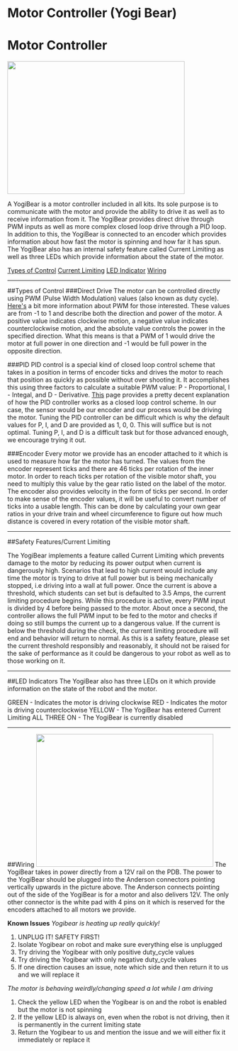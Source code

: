 Motor Controller (Yogi Bear)
==========

# Motor Controller
<img src="/uploads/default/original/1X/16669bbd4a295e770a0910f575382924339387c3.jpg" width="400" height="300">

A YogiBear is a motor controller included in all kits. Its sole purpose is to communicate with the motor and provide the ability to drive it as well as to receive information from it. The YogiBear provides direct drive through PWM inputs as well as more complex closed loop drive through a PID loop. In addition to this, the YogiBear is connected to an encoder which provides information about how fast the motor is spinning and how far it has spun. The YogiBear also has an internal safety feature called Current Limiting as well as three LEDs which provide information about the state of the motor.
>
[Types of Control](#control)
[Current Limiting](#current)
[LED Indicator](#LED)
[Wiring](#wiring)

---
##Types of Control <a name = "control"></a>
###Direct Drive
The motor can be controlled directly using PWM (Pulse Width Modulation) values (also known as duty cycle). [Here's](https://www.arduino.cc/en/Tutorial/PWM) a bit more information about PWM for those interested. These values are from -1 to 1 and describe both the direction and power of the motor. A positive value indicates clockwise motion, a negative value indicates counterclockwise motion, and the absolute value controls the power in the specified direction. What this means is that a PWM of 1 would drive the motor at full power in one direction and -1 would be full power in the opposite direction.

###PID
PID control is a special kind of closed loop control scheme that takes in a position in terms of encoder ticks and drives the motor to reach that position as quickly as possible without over shooting it. It accomplishes this using three factors to calculate a suitable PWM value: P - Proportional, I - Integal, and D - Derivative. [This](https://www.csimn.com/CSI_pages/PIDforDummies.html) page provides a pretty decent explanation of how the PID controller works as a closed loop control scheme. In our case, the sensor would be our encoder and our process would be driving the motor. Tuning the PID controller can be difficult which is why the default values for P, I, and D are provided as 1, 0, 0. This will suffice but is not optimal. Tuning P, I, and D is a difficult task but for those advanced enough, we encourage trying it out.

###Encoder
Every motor we provide has an encoder attached to it which is used to measure how far the motor has turned. The values from the encoder represent ticks and there are 46 ticks per rotation of the inner motor. In order to reach ticks per rotation of the visible motor shaft, you need to multiply this value by the gear ratio listed on the label of the motor. The encoder also provides velocity in the form of ticks per second. In order to make sense of the encoder values, it will be useful to convert number of ticks into a usable length. This can be done by calculating your own gear ratios in your drive train and wheel circumference to figure out how much distance is covered in every rotation of the visible motor shaft.

---
##Safety Features/Current Limiting <a name = "current"></a>

The YogiBear implements a feature called Current Limiting which prevents damage to the motor by reducing its power output when current is dangerously high. Scenarios that lead to high current would include any time the motor is trying to drive at full power but is being mechanically stopped, i.e driving into a wall at full power. Once the current is above a threshold, which students can set but is defaulted to 3.5 Amps, the current limiting procedure begins. While this procedure is active, every PWM input is divided by 4 before being passed to the motor. About once a second, the controller allows the full PWM input to be fed to the motor and checks if doing so still bumps the current up to a dangerous value. If the current is below the threshold during the check, the current limiting procedure will end and behavior will return to normal. As this is a safety feature, please set the current threshold responsibly and reasonably, it should not be raised for the sake of performance as it could be dangerous to your robot as well as to those working on it.

---
##LED Indicators <a name = "LED"></a>
The YogiBear also has three LEDs on it which provide information on the state of the robot and the motor.

GREEN - Indicates the motor is driving clockwise
RED - Indicates the motor is driving counterclockwise
YELLOW - The YogiBear has entered Current Limiting
ALL THREE ON - The YogiBear is currently disabled

---
##Wiring<a name = "wiring"></a>
<img src="/uploads/default/original/1X/2d0677ad141b4f2aecd3fe260fc5e30aee349afe.png" width="400" height="300">
The YogiBear takes in power directly from a 12V rail on the PDB. The power to the YogiBear should be plugged into the Anderson connectors pointing vertically upwards in the picture above. The Anderson connects pointing out of the side of the YogiBear is for a motor and also delivers 12V. The only other connector is the white pad with 4 pins on it which is reserved for the encoders attached to all motors we provide.

**Known Issues**
_Yogibear is heating up really quickly!_

1. UNPLUG IT! SAFETY FIRST!
2. Isolate Yogibear on robot and make sure everything else is unplugged
3. Try driving the Yogibear with only positive duty_cycle values
4. Try driving the Yogibear with only negative duty_cycle values
5. If one direction causes an issue, note which side and then return it to us and we will replace it

_The motor is behaving weirdly/changing speed a lot while I am driving_

1. Check the yellow LED when the Yogibear is on and the robot is enabled but the motor is not spinning
2. If the yellow LED is always on, even when the robot is not driving, then it is permanently in the current limiting state
3. Return the Yogibear to us and mention the issue and we will either fix it immediately or replace it